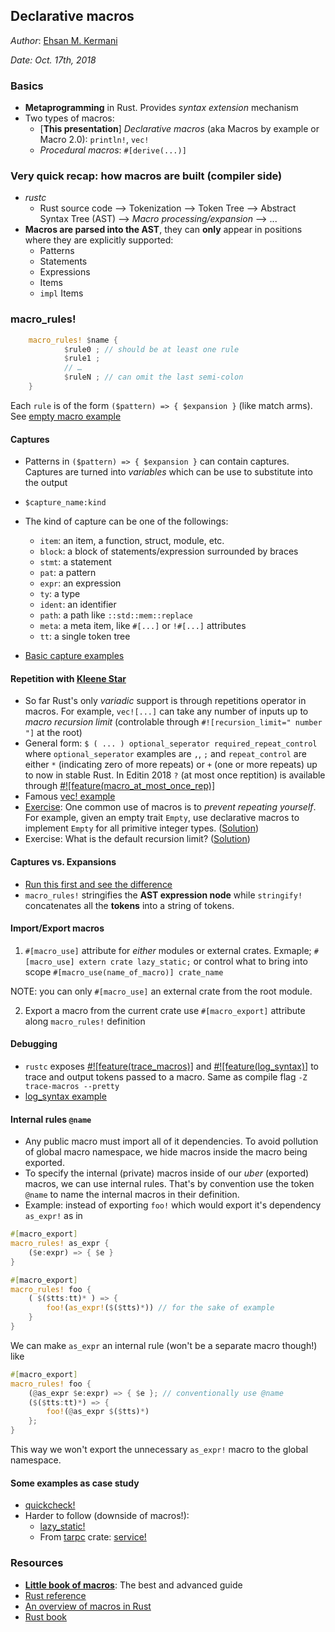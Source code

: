 Declarative macros
------------------
*Author*: [Ehsan M. Kermani](https://ehsanmkermani.com/)

*Date: Oct. 17th, 2018*

### Basics

* **Metaprogramming** in Rust. Provides *syntax extension* mechanism
* Two types of macros:
    *  [**This presentation**] *Declarative macros* (aka Macros by example or Macro 2.0): `println!`, `vec!` 
    *  *Procedural macros*: `#[derive(...)]`

### Very quick recap: how macros are built (compiler side)

* *rustc* 
    * Rust source code --> Tokenization --> Token Tree --> Abstract Syntax Tree (AST) --> *Macro processing/expansion* --> ...
* **Macros are parsed into the AST**, they can **only** appear in positions where they are explicitly supported:
    * Patterns
    * Statements
    * Expressions
    * Items
    * `impl` Items

### macro_rules!

```rust
    macro_rules! $name {
            $rule0 ; // should be at least one rule
            $rule1 ;
            // …
            $ruleN ; // can omit the last semi-colon
    }
```

Each `rule` is of the form `($pattern) => { $expansion }` (like match arms). See [empty macro example](https://play.rust-lang.org/?gist=8ef6f5ca1b930a592f97744bd78d679a&version=stable&mode=debug&edition=2015)

#### Captures

* Patterns in `($pattern) => { $expansion }` can contain captures. Captures are turned into *variables* which can be use to substitute into the output
* `$capture_name:kind`
* The kind of capture can be one of the followings:
    * `item`: an item, a function, struct, module, etc.
    * `block`: a block of statements/expression surrounded by braces
    * `stmt`: a statement
    * `pat`: a pattern
    * `expr`: an expression
    * `ty`: a type
    * `ident`: an identifier
    * `path`: a path like `::std::mem::replace`
    * `meta`: a meta item, like `#[...]` or `!#[...]` attributes
    * `tt`: a single token tree

* [Basic capture examples](https://play.rust-lang.org/?gist=279a97bd4934a5bd50a135b9bcdb38c0&version=stable&mode=debug&edition=2015)

#### Repetition with [Kleene Star](https://en.wikipedia.org/wiki/Kleene_star)

* So far Rust's only *variadic* support is through repetitions operator in macros. For example, `vec![...]` can take any number of inputs up to *macro recursion limit* (controlable through `#![recursion_limit=" number "]` at the root) 
* General form: `$ ( ... ) optional_seperator required_repeat_control` where `optional_seperator` examples are `,`, `;` and `repeat_control` are either `*` (indicating zero of more repeats) or `+` (one or more repeats) up to now in stable Rust. In Editin 2018 `?` (at most once reptition) is available through [#![feature(macro_at_most_once_rep)]](https://doc.rust-lang.org/beta/unstable-book/language-features/macro-at-most-once-rep.html#macro_at_most_once_rep)
* Famous [vec! example](https://play.rust-lang.org/?gist=9d1ee9449512623ac7cf967eaa11e3e1&version=stable&mode=debug&edition=2015)
* [Exercise](https://play.rust-lang.org/?gist=a076d89181ea17accb23d829a4ddaabf&version=stable&mode=debug&edition=2015): One common use of macros is to *prevent repeating yourself*. For example, given an empty trait `Empty`, use declarative macros to implement `Empty` for all primitive integer types. ([Solution](https://play.rust-lang.org/?gist=3b199cfda84573e47ced067a2a12c125&version=stable&mode=debug&edition=2015))
* Exercise: What is the default recursion limit? ([Solution](https://play.rust-lang.org/?gist=4fc414600e5ade3812f1461ca04c713f&version=nightly&mode=debug&edition=2015))

#### Captures vs. Expansions

* [Run this first and see the difference](https://play.rust-lang.org/?version=stable&mode=debug&edition=2015&gist=8752c308b0d22721b32b7df309e11f2f)
* `macro_rules!` stringifies the **AST expression node** while `stringify!` concatenates all the **tokens** into a string of tokens.

#### Import/Export macros

1) `#[macro_use]` attribute for *either* modules or external crates. Exmaple; `#[macro_use] extern crate lazy_static;` or control what to bring into scope `#[macro_use(name_of_macro)] crate_name`

NOTE: you can only `#[macro_use]` an external crate from the root module.

2) Export a macro from the current crate use `#[macro_export]` attribute along `macro_rules!` definition

#### Debugging

* `rustc` exposes [#![feature(trace_macros)]](https://doc.rust-lang.org/beta/unstable-book/language-features/trace-macros.html) and [#![feature(log_syntax)]](https://doc.rust-lang.org/nightly/nightly-rustc/syntax_ext/log_syntax/) to trace and output tokens passed to a macro. Same as compile flag `-Z trace-macros --pretty`
* [log_syntax example](https://play.rust-lang.org/?gist=1dd3a91850277bb8556ec32411467641&version=nightly&mode=debug&edition=2015)

#### Internal rules `@name`

* Any public macro must import all of it dependencies. To avoid pollution of global macro namespace, we hide macros inside the macro being exported.
* To specify the internal (private) macros inside of our *uber* (exported) macros, we can use internal rules. That's by convention use the token `@name` to name the internal macros in their definition.
* Example: instead of exporting `foo!` which would export it's dependency `as_expr!` as in 

```rust
#[macro_export]
macro_rules! as_expr {
    ($e:expr) => { $e }
}

#[macro_export]
macro_rules! foo {
    ( $($tts:tt)* ) => {
        foo!(as_expr!($($tts)*)) // for the sake of example
    }
}
```

We can make `as_expr` an internal rule (won't be a separate macro though!) like

```rust
#[macro_export]
macro_rules! foo {
    (@as_expr $e:expr) => { $e }; // conventionally use @name
    ($($tts:tt)*) => {
        foo!(@as_expr $($tts)*)
    };
}
```
This way we won't export the unnecessary `as_expr!` macro to the global namespace.

#### Some examples as case study

* [quickcheck!](https://github.com/BurntSushi/quickcheck/blob/master/src/lib.rs#L47)
* Harder to follow (downside of macros!): 
    * [lazy_static!](https://github.com/rust-lang-nursery/lazy-static.rs/blob/master/src/lib.rs)
    * From [tarpc](https://google.github.io/tarpc/tarpc/index.html) crate: [service!](https://github.com/google/tarpc/blob/master/tarpc/src/macros.rs#L53)

### Resources

* [**Little book of macros**](https://danielkeep.github.io/tlborm/book/README.html): The best and advanced guide
* [Rust reference](https://doc.rust-lang.org/reference/macros-by-example.html)
* [An overview of macros in Rust](https://words.steveklabnik.com/an-overview-of-macros-in-rust)
* [Rust book](https://doc.rust-lang.org/book/2018-edition/appendix-04-macros.html)
